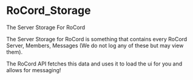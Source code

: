 # RoCord_Storage
The Server Storage For RoCord

The Server Storage for RoCord is something that contains every RoCord Server, Members, Messages (We do not log any of these but may view them).

The RoCord API fetches this data and uses it to load the ui for you and allows for messaging!
